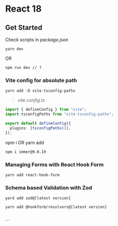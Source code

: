 # React 18

## Get Started

Check scripts in _package.json_

```shell
yarn dev
```

OR

```shell
npm run dev // ?
```

### Vite config for absolute path

```shell
yarn add -D vite-tsconfig-paths
```

> _vite.config.ts_

```typescript
import { defineConfig } from "vite";
import tsconfigPaths from "vite-tsconfig-paths";

export default defineConfig({
  plugins: [tsconfigPaths()],
});
```

npm i OR yarn add

```shell
npm i immer@9.0.19
```

### Managing Forms with React Hook Form

```shell
yarn add react-hook-form
```

### Schema based Validation with Zod

```shell
yard add zod@[latest version]
```

```shell
yarn add @hookform/resolvers@[latest version]
```

<br/>
```
